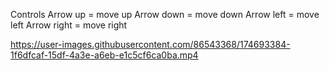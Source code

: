 Controls 
Arrow up = move up
Arrow down = move down 
Arrow left = move left 
Arrow right = move right 




https://user-images.githubusercontent.com/86543368/174693384-1f6dfcaf-15df-4a3e-a6eb-e1c5cf6ca0ba.mp4


